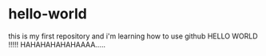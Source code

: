 # hello-world
this is my first repository and i'm learning how to use github
HELLO WORLD !!!!!
    HAHAHAHAHAHAAAA.....
